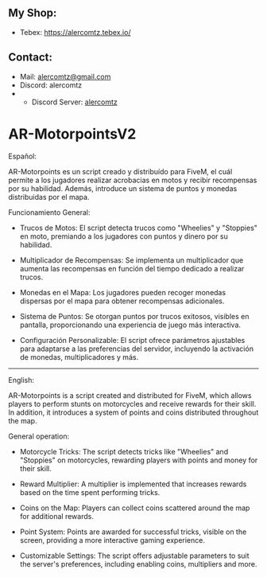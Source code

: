 
## My Shop:
- Tebex: https://alercomtz.tebex.io/

## Contact:
- Mail: alercomtz@gmail.com
- Discord: alercomtz
- - Discord Server: [alercomtz](https://discord.gg/5XTRy3Qbk7)

# AR-MotorpointsV2
Español:

AR-Motorpoints es un script creado y distribuído para FiveM, el cuál permite a los jugadores realizar acrobacias en motos y recibir recompensas por su habilidad. Además, introduce un sistema de puntos y monedas distribuidas por el mapa.

Funcionamiento General:

- Trucos de Motos: El script detecta trucos como "Wheelies" y "Stoppies" en moto, premiando a los jugadores con puntos y dinero por su habilidad.

- Multiplicador de Recompensas: Se implementa un multiplicador que aumenta las recompensas en función del tiempo dedicado a realizar trucos.

- Monedas en el Mapa: Los jugadores pueden recoger monedas dispersas por el mapa para obtener recompensas adicionales.

- Sistema de Puntos: Se otorgan puntos por trucos exitosos, visibles en pantalla, proporcionando una experiencia de juego más interactiva.

- Configuración Personalizable: El script ofrece parámetros ajustables para adaptarse a las preferencias del servidor, incluyendo la activación de monedas, multiplicadores y más.

---

English:

AR-Motorpoints is a script created and distributed for FiveM, which allows players to perform stunts on motorcycles and receive rewards for their skill. In addition, it introduces a system of points and coins distributed throughout the map.

General operation:

- Motorcycle Tricks: The script detects tricks like "Wheelies" and "Stoppies" on motorcycles, rewarding players with points and money for their skill.

- Reward Multiplier: A multiplier is implemented that increases rewards based on the time spent performing tricks.

- Coins on the Map: Players can collect coins scattered around the map for additional rewards.

- Point System: Points are awarded for successful tricks, visible on the screen, providing a more interactive gaming experience.

- Customizable Settings: The script offers adjustable parameters to suit the server's preferences, including enabling coins, multipliers and more.

